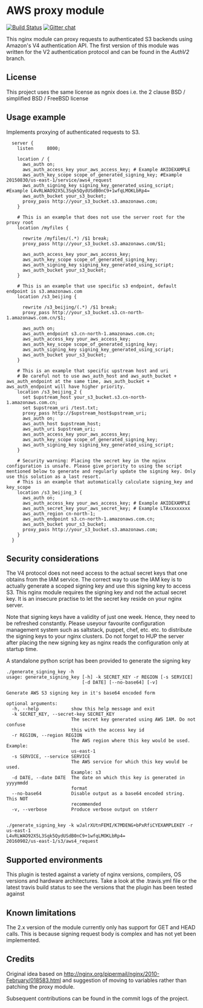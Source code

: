 # AWS proxy module

[![Build Status](https://travis-ci.com/anomalizer/ngx_aws_auth.svg?branch=master)](https://travis-ci.com/anomalizer/ngx_aws_auth)
 [![Gitter chat](https://badges.gitter.im/anomalizer/ngx_aws_auth.png)](https://gitter.im/ngx_aws_auth/Lobby?utm_source=share-link&utm_medium=link&utm_campaign=share-link)

This nginx module can proxy requests to authenticated S3 backends using Amazon's
V4 authentication API. The first version of this module was written for the V2
authentication protocol and can be found in the *AuthV2* branch.

## License
This project uses the same license as ngnix does i.e. the 2 clause BSD / simplified BSD / FreeBSD license

## Usage example

Implements proxying of authenticated requests to S3.

```nginx
  server {
    listen     8000;

    location / {
      aws_auth on;
      aws_auth_access_key your_aws_access_key; # Example AKIDEXAMPLE
      aws_auth_key_scope scope_of_generated_signing_key; #Example 20150830/us-east-1/service/aws4_request
      aws_auth_signing_key signing_key_generated_using_script; #Example L4vRLWAO92X5L3Sqk5QydUSdB0nC9+1wfqLMOKLbRp4=
      aws_auth_bucket your_s3_bucket;
      proxy_pass http://your_s3_bucket.s3.amazonaws.com;
    }

    # This is an example that does not use the server root for the proxy root
    location /myfiles {

      rewrite /myfiles/(.*) /$1 break;
      proxy_pass http://your_s3_bucket.s3.amazonaws.com/$1;

      aws_auth_access_key your_aws_access_key;
      aws_auth_key_scope scope_of_generated_signing_key;
      aws_auth_signing_key signing_key_generated_using_script;
      aws_auth_bucket your_s3_bucket;
    }

    # This is an example that use specific s3 endpoint, default endpoint is s3.amazonaws.com
    location /s3_beijing {

      rewrite /s3_beijing/(.*) /$1 break;
      proxy_pass http://your_s3_bucket.s3.cn-north-1.amazonaws.com.cn/$1;

      aws_auth on;
      aws_auth_endpoint s3.cn-north-1.amazonaws.com.cn;
      aws_auth_access_key your_aws_access_key;
      aws_auth_key_scope scope_of_generated_signing_key;
      aws_auth_signing_key signing_key_generated_using_script;
      aws_auth_bucket your_s3_bucket;
    }

    # This is an example that specific upstream host and uri
    # Be careful not to use aws_auth_host and aws_auth_bucket + aws_auth_endpoint at the same time, aws_auth_bucket + aws_auth_endpoint will have higher priority.
    location /s3_beijing_2 {
      set $upstream_host your_s3_bucket.s3.cn-north-1.amazonaws.com.cn;
      set $upstream_uri /test.txt;
      proxy_pass http://$upstream_host$upstream_uri;
      aws_auth on;
      aws_auth_host $upstream_host;
      aws_auth_uri $upstream_uri;
      aws_auth_access_key your_aws_access_key;
      aws_auth_key_scope scope_of_generated_signing_key;
      aws_auth_signing_key signing_key_generated_using_script;
    }

    # Security warning: Placing the secret key in the nginx configuration is unsafe. Please give priority to using the script mentioned below to generate and regularly update the signing key. Only use this solution as a last resort.
    # This is an example that automatically calculate signing_key and key_scope
    location /s3_beijing_3 {
      aws_auth on;
      aws_auth_access_key your_aws_access_key; # Example AKIDEXAMPLE
      aws_auth_secret_key your_aws_secret_key; # Example LTAxxxxxxxx
      aws_auth_region cn-north-1;
      aws_auth_endpoint s3.cn-north-1.amazonaws.com.cn;
      aws_auth_bucket your_s3_bucket;
      proxy_pass http://your_s3_bucket.s3.amazonaws.com;
    }
  }
```

## Security considerations
The V4 protocol does not need access to the actual secret keys that one obtains
from the IAM service. The correct way to use the IAM key is to actually generate
a scoped signing key and use this signing key to access S3. This nginx module
requires the signing key and not the actual secret key. It is an insecure practise
to let the secret key reside on your nginx server.

Note that signing keys have a validity of just one week. Hence, they need to
be refreshed constantly. Please useyour favourite configuration management
system such as saltstack, puppet, chef, etc. etc. to distribute the signing
keys to your nginx clusters. Do not forget to HUP the server after placing the new
signing key as nginx reads the configuration only at startup time.

A standalone python script has been provided to generate the signing key
```
./generate_signing_key -h
usage: generate_signing_key [-h] -k SECRET_KEY -r REGION [-s SERVICE]
                            [-d DATE] [--no-base64] [-v]

Generate AWS S3 signing key in it's base64 encoded form

optional arguments:
  -h, --help            show this help message and exit
  -k SECRET_KEY, --secret-key SECRET_KEY
                        The secret key generated using AWS IAM. Do not confuse
                        this with the access key id
  -r REGION, --region REGION
                        The AWS region where this key would be used. Example:
                        us-east-1
  -s SERVICE, --service SERVICE
                        The AWS service for which this key would be used.
                        Example: s3
  -d DATE, --date DATE  The date on which this key is generated in yyyymmdd
                        format
  --no-base64           Disable output as a base64 encoded string. This NOT
                        recommended
  -v, --verbose         Produce verbose output on stderr


./generate_signing_key -k wJalrXUtnFEMI/K7MDENG+bPxRfiCYEXAMPLEKEY -r us-east-1
L4vRLWAO92X5L3Sqk5QydUSdB0nC9+1wfqLMOKLbRp4=
20160902/us-east-1/s3/aws4_request

```
## Supported environments
This plugin is tested against a variety of nginx versions, compilers, OS versions and hardware architectures. Take a look at the .travis.yml file or the latest travis build status to see the versions that the plugin has been tested against


## Known limitations
The 2.x version of the module currently only has support for GET and HEAD calls. This is because
signing request body is complex and has not yet been implemented.



## Credits
Original idea based on http://nginx.org/pipermail/nginx/2010-February/018583.html and suggestion of moving to variables rather than patching the proxy module.

Subsequent contributions can be found in the commit logs of the project.
